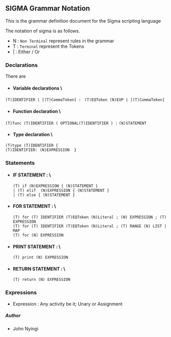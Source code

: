 ## SIGMA Grammar Notation
This is the grammar definition document for the Sigma scripting language

The notation of sigma is as follows.
- N : `Non Terminal` represent rules in the grammar
- T : `Terminal` represent the Tokens
- | : Either / Or

### Declarations
There are 

* #### Variable declarations \
 `(T)IDENTIFIER | [(T)CommaToken] :`
                ` (T)EQToken (N)EXP | [(T)CommaToken]`

* ####  Function declaration \
 `(T)func (T)IDENTIFIER ( OPTIONAL(T)IDENTIFIER ) :`
                `(N)STATEMENT `

* #### Type declaration \
 `(T)type (T)IDENTIFIER {` \
    `(T)IDENTIFIER: (N)EXPRESSION  }`

### Statements

- #### IF STATEMENT : \ 
    `(T) if (N)EXPRESSION { (N)STATEMENT } ` \
    `| (T) elif  (N)EXPRESSION { (N)STATEMENT }  ` \
    `| (T) else { (N)STATEMENT }`
- #### FOR STATEMENT : \
    `(T) for (T) IDENTIFIER (T)EQToken (N)Literal ; (N) EXPRESSION ; (T) EXPRESSION ` \
    `(T) for (T) IDENTIFIER (T)EQToken (N)Literal ; (T) RANGE (N) LIST | MAP ` \
    `(T) for (N) EXPRESSION `
- #### PRINT STATEMENT : \
    `(T) print (N) EXPRESSION`

- #### RETURN STATEMENT : \
    `(T) return (N) EXPRESSION`


### Expressions
- Expression : Any activity be it; Unary or Assignment

##### Author
- John Nyingi